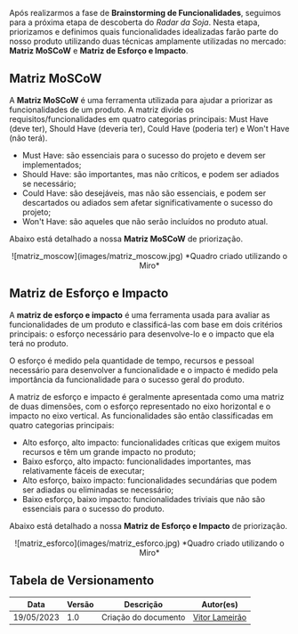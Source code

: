 Após realizarmos a fase de **Brainstorming de Funcionalidades**, seguimos para a próxima etapa de descoberta do *Radar da Soja*. Nesta etapa, priorizamos e definimos quais funcionalidades idealizadas farão parte do nosso produto utilizando duas técnicas amplamente utilizadas no mercado: **Matriz MoSCoW** e **Matriz de Esforço e Impacto**.

## Matriz MoSCoW
A **Matriz MoSCoW** é uma ferramenta utilizada para ajudar a priorizar as funcionalidades de um produto. A matriz divide os requisitos/funcionalidades em quatro categorias principais: Must Have (deve ter), Should Have (deveria ter), Could Have (poderia ter) e Won't Have (não terá). <br>

* Must Have: são essenciais para o sucesso do projeto e devem ser implementados;
* Should Have: são importantes, mas não críticos, e podem ser adiados se necessário;
* Could Have: são desejáveis, mas não são essenciais, e podem ser descartados ou adiados sem afetar significativamente o sucesso do projeto;
* Won't Have:  são aqueles que não serão incluídos no produto atual. <br>

Abaixo está detalhado a nossa **Matriz MoSCoW** de priorização.

<center>![matriz_moscow](images/matriz_moscow.jpg)
*Quadro criado utilizando o Miro*
</center>

## **Matriz de Esforço e Impacto**
A **matriz de esforço e impacto** é uma ferramenta usada para avaliar as funcionalidades de um produto e classificá-las com base em dois critérios principais: o esforço necessário para desenvolve-lo e o impacto que ela terá no produto.

O esforço é medido pela quantidade de tempo, recursos e pessoal necessário para desenvolver a funcionalidade e o impacto é medido pela importância da funcionalidade para o sucesso geral do produto.

A matriz de esforço e impacto é geralmente apresentada como uma matriz de duas dimensões, com o esforço representado no eixo horizontal e o impacto no eixo vertical. As funcionalidades são então classificadas em quatro categorias principais:

* Alto esforço, alto impacto: funcionalidades críticas que exigem muitos recursos e têm um grande impacto no produto;
* Baixo esforço, alto impacto: funcionalidades importantes, mas relativamente fáceis de executar;
* Alto esforço, baixo impacto: funcionalidades secundárias que podem ser adiadas ou eliminadas se necessário;
* Baixo esforço, baixo impacto: funcionalidades triviais que não são essenciais para o sucesso do produto.

Abaixo está detalhado a nossa **Matriz de Esforço e Impacto** de priorização.

<center>![matriz_esforco](images/matriz_esforco.jpg)
*Quadro criado utilizando o Miro*
</center>

## Tabela de Versionamento
<div class="md-typeset__scrollwrap">
  <div class="md-typeset__table">
    <table>
      <thead>
        <tr>
          <th>Data</th>
          <th>Versão</th>
          <th>Descrição</th>
          <th>Autor(es)</th>
        </tr>
      </thead>
    <tbody>
      <tr>
        <td>19/05/2023</td>
        <td>1.0</td>
        <td>Criação do documento</td>
        <td><a href="https://www.linkedin.com/in/vitor-lameirao/">Vitor Lameirão</a>
        </td>
      </tr>
    </tbody>
  </table>
</div>
</div>